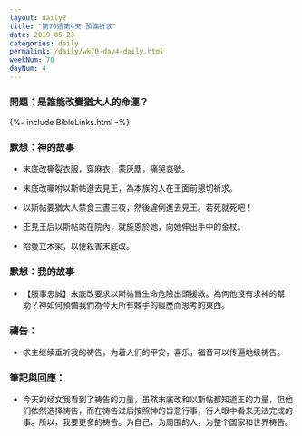 ```yaml
---
layout: daily2
title: "第70週第4天 預備祈求"
date: 2019-05-23
categories: daily
permalink: /daily/wk70-day4-daily.html
weekNum: 70
dayNum: 4
---
```


### 問題：是誰能改變猶大人的命運？
 
{%- include BibleLinks.html -%}

### 默想：神的故事
+ 末底改撕裂衣服，穿麻衣，蒙灰塵，痛哭哀號。

+ 末底改囑咐以斯帖進去見王，為本族的人在王面前懇切祈求。

+ 以斯帖要猶大人禁食三晝三夜，然後違例進去見王。若死就死吧！

+ 王見王后以斯帖站在院內，就施恩於她，向她伸出手中的金杖。

+ 哈曼立木架，以便殺害末底改。

### 默想：我的故事
+ 【服事忠誠】末底改要求以斯帖冒生命危險出頭援救。為何他沒有求神的幫助？神如何預備我們為今天所有棘手的經歷而思考的東西。

### 禱告：

+ 求主继续垂听我的祷告，为着人们的平安，喜乐，福音可以传遍地级祷告。

### 筆記與回應：

+ 今天的经文我看到了祷告的力量，虽然末底改和以斯帖都知道王的力量，但他们依然选择祷告，而在祷告过后按照神的旨意行事，行人眼中看来无法完成的事。所以，我要更多的祷告。为自己，为周围的人，为整个国家和世界祷告。
